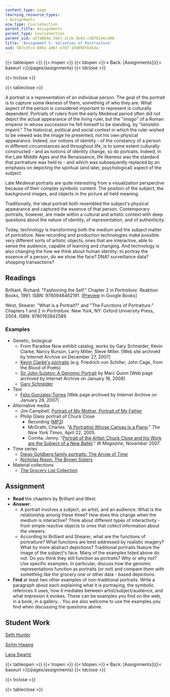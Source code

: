 ```yaml
---
content_type: page
learning_resource_types:
- Assignments
ocw_type: CourseSection
parent_title: Assignments
parent_type: CourseSection
parent_uid: a57d864a-39b7-2ccb-3b43-c50782e6cd00
title: 'Assignment 5: Varieties of Portraiture'
uid: 587cdfce-8092-a867-e787-194098fb45da
---
```


{{< tableopen >}}
{{< tropen >}}
{{< tdopen >}}
« Back: [Assignments]({{< baseurl >}}/pages/assignments)
{{< tdclose >}}

{{< trclose >}}

{{< tableclose >}}

A portrait is a representation of an individual person. The goal of the portrait is to capture some likeness of them, something of who they are. What aspect of the person is considered important to represent is culturally dependent. Portraits of rulers from the early Medieval period often did not depict the actual appearance of the living ruler, but the "_imago_" of a Roman emperor in whose succession he felt himself to be standing, by "_tanslatio imperii_." The historical, political and social context in which the ruler wished to be viewed was the image he presented, not his own physical appearance. Indeed, our notions of identity - of the constancy of a person in different circumstances and throughout life, is to some extent culturally constructed - and as notions of identity change, so do portraits. Indeed, in the Late Middle Ages and the Renaissance, life likeness was the standard that portraiture was held to - and which was subsequently replaced by an emphasis on depicting the spiritual (and later, psychological) aspect of the subject.

Late Medieval portraits are quite interesting from a visualization perspective because of their complex symbolic content. The position of the subject, the background images, and objects in the picture all held meaning.

Traditionally, the ideal portrait both resembled the subject's physical appearance and captured the essence of that person. Contemporary portraits, however, are made within a cultural and artistic context with deep questions about the nature of identity, of representation, and of authenticity.

Today, technology is transforming both the medium and the subject matter of portraiture. New recording and production technologies make possible very different sorts of artistic objects, ones that are interactive, able to sense the audience, capable of learning and changing. And technology is also changing the how we think about human identity: to portray the essence of a person, do we show the face? DNA? surveillance data? shopping transactions?

Readings
--------

Brilliant, Richard. "Fashioning the Self." Chapter 2 in _Portraiture_. Reaktion Books, 1991. ISBN: 9780948462191. \[[Preview](https://books.google.com/books?id=5WHqAQAAQBAJ&printsec=frontcover#v=onepage&q&f=false) in Google Books\]

West, Shearer. "What is a Portrait?" and "The Functions of Portraiture." Chapters 1 and 2 in _Portraiture_. New York, NY: Oxford University Press, 2004. ISBN: 9780192842589.

### Examples

*   Genetic, biological
    *   From Paradise Now exhibit catalog, works by Gary Schneider, Kevin Clarke, Nancy Burson, Larry Miller, Steve Miller. \[Web site archived by Internet Archive on December 27, 2007\]
    *   [Kevin Clarke's portraits](http://www.kevinclarke.com/) (e.g. Friedrich von Schiller, John Cage, from the Blood of Poets)
    *   [Sir John Sulston: A Genomic Portrait](http://web.archive.org/web/20080116051000/http:/www.ncl.ac.uk/hatton/programme/2002/portraitimagelinks/Quinn.htm) by Marc Quinn \[Web page archived by Internet Archive on January 16, 2008\]
    *   [Gary Schneider](https://www.artsy.net/artist/gary-schneider)
*   Text
    *   [Felix Gonzalex-Torres](http://web.archive.org/web/20070128112500/http:/members.aol.com/mindwebart3/portrait.htm) \[Web page archived by Internet Archive on January 28, 2007\]
*   Alternative media
    *   Jim Campbell, [Portrait of My Mother, Portrait of My Father](http://www.brown.edu/Facilities/David_Winton_Bell_Gallery/covers_campbell_zoom.html)
    *   Philip Glass portrait of Chuck Close
        *   Recording ([MP3](http://www.musicsalesclassical.com/composer/work/34883#))
        *   McGrath, Charles. "[A Portraitist Whose Canvas Is a Piano](http://www.nytimes.com/2005/04/22/arts/music/22glas.html?pagewanted=1&n=Top/Reference/Times%20Topics/People/C/Close,%20Chuck)." _The New York Times_, April 22, 2005.
        *   Comita, Jenny. "[Portrait of the Artist: Chuck Close and his Work are the Subject of a New Ballet](http://www.wmagazine.com/artdesign/2007/11/chuck_close?currentPage=2)." _W Magazine_, November 2007.
*   Time series
    *   [Diego Goldberg family portraits: The Arrow of Time](http://zonezero.com/magazine/essays/diegotime/time.html)
    *   [Nicholas Nixon: The Brown Sisters](https://www.sfmoma.org/artwork/2016.516?gclid=EAIaIQobChMI2t-Hns6x2QIVb7ftCh3DDgsOEAMYASAAEgKnePD_BwE)
*   Material collections
    *   [The Grocery List Collection](http://www.grocerylists.org/)

Assignment
----------

*   **Read** the chapters by Brilliant and West.
*   **Answer**:
    *   A portrait involves a subject, an artist, and an audience. What is the relationship among these three? How does this change when the medium is interactive? Think about different types of interactivity - from simple reactive objects to ones that collect information about the viewers.
    *   According to Brilliant and Shearer, what are the functions of portraiture? What functions are best addressed by realistic imagery? What by more abstract depictions? Traditional portraits feature the image of the subject's face. Many of the examples listed above do not. Do you think they still function as portraits? Why or why not? Use specific examples. In particular, discuss how the genomic representations function as portraits (or not) and compare them with something like the grocery one or other data - based depictions.
*   **Find** at least two other examples of non-traditional portraits. Write a paragraph about each explaining what it is portraying, the symbolic refernces it uses, how it mediates between artist/subject/audience, and what impresion it evokes. These can be examples you find on the web, in a book, in a gallery... You are also welcome to use the examples you find when discussing the questions above.

Student Work
------------

[Seth Hunter](http://designingsociablemedia.blogspot.com/2008/03/fabrication-of-idenity.html)

[Sohin Hwang](http://dsm2008.blogspot.com/2008/03/assignments-5.html)

[Lana Swartz](http://designingsociablemedia08.blogspot.com/2008/03/response-5-varieties-of-portraiture.html)

{{< tableopen >}}
{{< tropen >}}
{{< tdopen >}}
« Back: [Assignments]({{< baseurl >}}/pages/assignments)
{{< tdclose >}}

{{< trclose >}}

{{< tableclose >}}